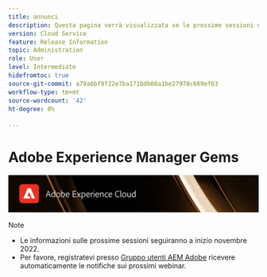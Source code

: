 ```yaml
---
title: annunci
description: Questa pagina verrà visualizzata se le prossime sessioni non sono ancora definite.
version: Cloud Service
feature: Release Information
topic: Administration
role: User
level: Intermediate
hidefromtoc: true
source-git-commit: a79a6bf9f22e7ba171bdb08a1be27978c669ef63
workflow-type: tm+mt
source-wordcount: '42'
ht-degree: 0%

---
```


# Adobe Experience Manager Gems

![](/help/assets/ADX_Gems.png)

>[!NOTE]
>
>* Le informazioni sulle prossime sessioni seguiranno a inizio novembre 2022.
>* Per favore, registratevi presso [Gruppo utenti AEM Adobe](https://aem-augs.adobe.com/) ricevere automaticamente le notifiche sui prossimi webinar.